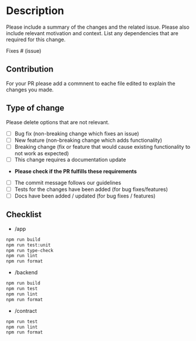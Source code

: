 # Description

Please include a summary of the changes and the related issue. Please also include relevant motivation and context. List any dependencies that are required for this change.

Fixes # (issue)

## Contribution

For your PR please add a commnent to eache file edited to explain the changes you made.

## Type of change

Please delete options that are not relevant.

- [ ] Bug fix (non-breaking change which fixes an issue)
- [ ] New feature (non-breaking change which adds functionality)
- [ ] Breaking change (fix or feature that would cause existing functionality to not work as expected)
- [ ] This change requires a documentation update

- **Please check if the PR fulfills these requirements**

- [ ] The commit message follows our guidelines
- [ ] Tests for the changes have been added (for bug fixes/features)
- [ ] Docs have been added / updated (for bug fixes / features)

## Checklist

- /app

```bash
npm run build
npm run test:unit
npm run type-check
npm run lint
npm run format
```

- /backend

```bash
npm run build
npm run test
npm run lint
npm run format
```

- /contract

```bash
npm run test
npm run lint
npm run format
```
